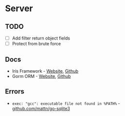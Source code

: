 # Server

## TODO
- [ ] Add filter return object fields
- [ ] Protect from brute force

## Docs
- Iris Framework - [Website](https://docs.iris-go.com), [Github](https://github.com/kataras/iris)
- Gorm ORM - [Website](http://doc.gorm.io), [Github](https://github.com/jinzhu/gorm)

## Errors
- `exec: "gcc": executable file not found in %PATH%` -
[github.com/mattn/go-sqlite3](https://github.com/mattn/go-sqlite3/issues/435#issuecomment-314247676)
